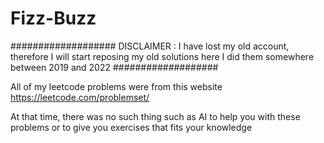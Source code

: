 # Fizz-Buzz
################### DISCLAIMER :  I have lost my old account, therefore I will start reposing my old solutions here I did them somewhere between 2019 and 2022 ###################

All of my leetcode problems were from this website 
https://leetcode.com/problemset/

At that time, there was no such thing such as AI to help you with these problems or to give you exercises that fits your knowledge
